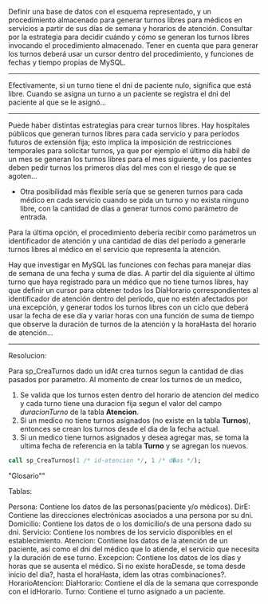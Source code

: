 
Definir una base de datos con el esquema representado, y un procedimiento almacenado para generar turnos libres 
para médicos en servicios a partir de sus días de semana y horarios de atención. Consultar por la estrategia 
para decidir cuándo y cómo se generan los turnos libres invocando el procedimiento almacenado.
Tener en cuenta que para generar los turnos deberá usar un cursor dentro del procedimiento, y funciones de 
fechas y tiempo propias de MySQL.

--------------------------------------------------------------------------------------------------------------
	
Efectivamente, si un turno tiene el dni de paciente nulo, significa que está libre. Cuando se asigna un 
turno a un paciente se registra el dni del paciente al que se le asignó...

--------------------------------------------------------------------------------------------------------------

Puede haber distintas estrategias para crear turnos libres. Hay hospitales públicos que generan turnos libres 
para cada servicio y para períodos futuros de extensión fija; esto implica la imposición de restricciones 
temporales para solicitar turnos, ya que por ejemplo el último día hábil de un mes se generan los turnos 
libres para el mes siguiente, y los pacientes deben pedir turnos los primeros días del mes con el riesgo 
de que se agoten...

* Otra posibilidad más flexible sería que se generen turnos para cada médico en cada 
servicio cuando se pida un turno y no exista ninguno libre, con la cantidad de días a generar turnos 
como parámetro de entrada.

Para la última opción, el procedimiento debería recibir como parámetros un identificador de atención y una 
cantidad de días del período a generarle turnos libres al médico en el servicio que representa la atención. 

Hay que investigar en MySQL las funciones con fechas para manejar días de semana de una fecha y suma de días.
A partir del día siguiente al último turno que haya registrado para un médico que no tiene turnos libres, 
hay que definir un cursor para obtener todos los DíaHorario çorrespondientes al identificador de atención
dentro del período, que no estén afectados por una excepción, y generar todos los turnos libres con un ciclo 
que deberá usar la fecha de ese día y variar horas con una función de suma de tiempo que observe la duración 
de turnos de la atención y la horaHasta del horario de atención...

--------------------------------------------------------------------------------------------------------------

Resolucion:

Para sp_CreaTurnos dado un idAt crea turnos segun la cantidad de dias pasados por parametro.
Al momento de crear los turnos de un medico,
1. Se valida que los turnos esten dentro del horario de atencion del medico y cada turno tiene una duracion fija segun el valor del campo *duracionTurno* de la tabla **Atencion**.
2. Si un medico no tiene turnos asignados (no existe en la tabla **Turnos**), entonces se crean los turnos desde el dia de la fecha actual.
3. Si un medico tiene turnos asignados y desea agregar mas, se toma la ultima fecha de referencia en la tabla **Turno** y se agregan los nuevos. 

```sql
call sp_CreaTurnos(1 /* id-atencion */, 1 /* d�as */);
```

"Glosario""

Tablas:

Persona:         Contiene los datos de las personas(paciente y/o médicos).
DirE:            Contiene las direcciones electrónicas asociados a una persona por su dni.
Domicilio:       Contiene los datos de o los domicilio/s de una persona dado su dni.
Servicio:        Contiene los nombres de los servicio disponibles en el establecimiento.
Atencion:        Contiene los datos de la atención de un paciente, así como el dni del médico que lo atiende, el servicio que necesita y la duración de ese turno.
Excepcion:       Contiene los datos de los días y horas que se ausenta el médico. Si no existe horaDesde, se toma desde inicio del dia?, hasta el horaHasta, idem las otras combinaciones?.
HorarioAtencion: 
DiaHorario:      Contiene el día de la semana que corresponde con el idHorario.
Turno:           Contiene el turno  asignado a un paciente.
